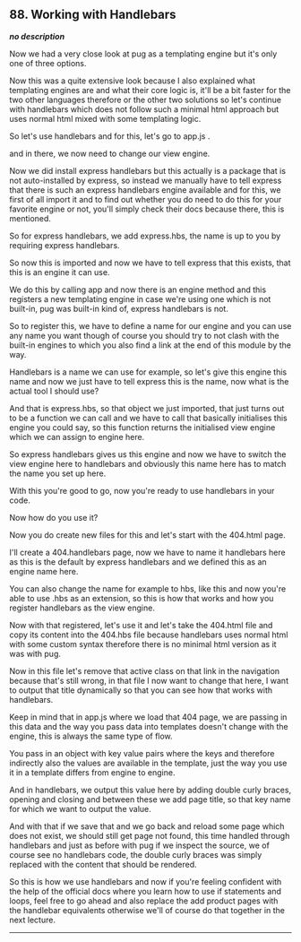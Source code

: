 ## 88. Working with Handlebars

<strong><em>no description</em></strong>

Now we had a very close look at pug as a templating engine but it's only one of
three options. 

Now this was a quite extensive look because I also explained what templating
engines are and what their core logic is, it'll be a bit faster for the two
other languages therefore or the other two solutions so let's continue with
handlebars which does not follow such a minimal html approach but uses normal
html mixed with some templating logic. 

So let's use handlebars and for this, let's go to app.js . 

and in there, we now need to change our view engine. 

Now we did install express handlebars but this actually is a package that is not
auto-installed by express, so instead we manually have to tell express that
there is such an express handlebars engine available and for this, we first of
all import it and to find out whether you do need to do this for your favorite
engine or not, you'll simply check their docs because there, this is mentioned. 

So for express handlebars, we add express.hbs, the name is up to you by
requiring express handlebars. 

So now this is imported and now we have to tell express that this exists, that
this is an engine it can use. 

We do this by calling app and now there is an engine method and this registers a
new templating engine in case we're using one which is not built-in, pug was
built-in kind of, express handlebars is not. 

So to register this, we have to define a name for our engine and you can use any
name you want though of course you should try to not clash with the built-in
engines to which you also find a link at the end of this module by the way. 

Handlebars is a name we can use for example, so let's give this engine this name
and now we just have to tell express this is the name, now what is the actual
tool I should use? 

And that is express.hbs, so that object we just imported, that just turns out to
be a function we can call and we have to call that basically initialises this
engine you could say, so this function returns the initialised view engine which
we can assign to engine here. 

So express handlebars gives us this engine and now we have to switch the view
engine here to handlebars and obviously this name here has to match the name you
set up here. 

With this you're good to go, now you're ready to use handlebars in your code. 

Now how do you use it? 

Now you do create new files for this and let's start with the 404.html page. 

I'll create a 404.handlebars page, now we have to name it handlebars here as
this is the default by express handlebars and we defined this as an engine name
here. 

You can also change the name for example to hbs, like this and now you're able
to use .hbs as an extension, so this is how that works and how you register
handlebars as the view engine. 

Now with that registered, let's use it and let's take the 404.html file and copy
its content into the 404.hbs file because handlebars uses normal html with some
custom syntax therefore there is no minimal html version as it was with pug. 

Now in this file let's remove that active class on that link in the navigation
because that's still wrong, in that file I now want to change that here, I want
to output that title dynamically so that you can see how that works with
handlebars. 

Keep in mind that in app.js where we load that 404 page, we are passing in this
data and the way you pass data into templates doesn't change with the engine,
this is always the same type of flow. 

You pass in an object with key value pairs where the keys and therefore
indirectly also the values are available in the template, just the way you use
it in a template differs from engine to engine. 

And in handlebars, we output this value here by adding double curly braces,
opening and closing and between these we add page title, so that key name for
which we want to output the value. 

And with that if we save that and we go back and reload some page which does not
exist, we should still get page not found, this time handled through handlebars
and just as before with pug if we inspect the source, we of course see no
handlebars code, the double curly braces was simply replaced with the content
that should be rendered. 

So this is how we use handlebars and now if you're feeling confident with the
help of the official docs where you learn how to use if statements and loops,
feel free to go ahead and also replace the add product pages with the handlebar
equivalents otherwise we'll of course do that together in the next lecture. 

---